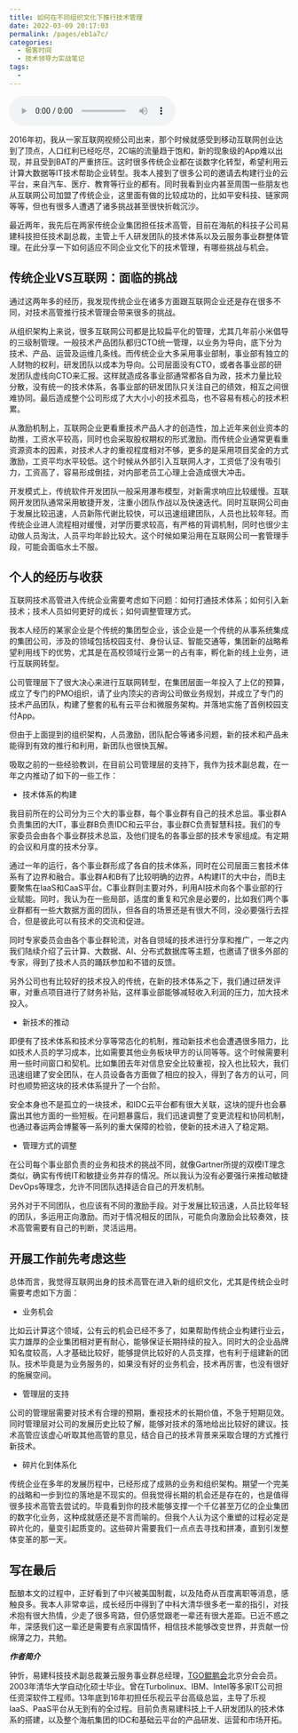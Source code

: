 ```yaml
---
title: 如何在不同组织文化下推行技术管理
date: 2022-03-09 20:17:03
permalink: /pages/eb1a7c/
categories:
  - 极客时间
  - 技术领导力实战笔记
tags:
  - 
---
```

<audio title="第27讲.如何在不同组织文化下推行技术管理" src="https://static001.geekbang.org/resource/audio/d4/fc/d44cd0561ad50e93bbb8641cab423efc.mp3" controls="controls"></audio> 
<p>2016年初，我从一家互联网视频公司出来，那个时候就感受到移动互联网创业达到了顶点，人口红利已经吃尽，2C端的流量趋于饱和，新的现象级的App难以出现，并且受到BAT的严重挤压。这时很多传统企业都在谈数字化转型，希望利用云计算大数据等IT技术帮助企业转型。我本人接到了很多公司的邀请去构建行业的云平台，来自汽车、医疗、教育等行业的都有。同时我看到业内甚至周围一些朋友也从互联网公司加盟了传统企业，这里面有做的比较成功的，比如平安科技、链家网等等，但也有很多人遭遇了诸多挑战甚至很快折戟沉沙。</p>
<p>最近两年，我先后在两家传统企业集团担任技术高管，目前在海航的科技子公司易建科技担任技术副总裁，主管上千人研发团队的技术体系以及云服务事业群整体管理。在此分享一下如何适应不同企业文化下的技术管理，有哪些挑战与机会。</p>
<h2>传统企业VS互联网：面临的挑战</h2>
<p>通过这两年多的经历，我发现传统企业在诸多方面跟互联网企业还是存在很多不同，对技术高管推行技术管理会带来很多的挑战。</p>
<p>从组织架构上来说，很多互联网公司都是比较扁平化的管理，尤其几年前小米倡导的三级制管理。一般技术产品团队都归CTO统一管理，以业务为导向，底下分为技术、产品、运营及运维几条线。而传统企业大多采用事业部制，事业部有独立的人财物的权利，研发团队以成本为导向。公司层面没有CTO，或者各事业部的研发团队虚线向CTO来汇报。这样就造成各事业部通常都各自为政，技术力量比较分散，没有统一的技术体系，各事业部的研发团队只关注自己的绩效，相互之间很难协同。最后造成整个公司形成了大大小小的技术孤岛，也不容易有核心的技术积累。</p>
<p>从激励机制上，互联网企业更看重技术产品人才的创造性，加上近年来创业资本的助推，工资水平较高，同时也会采取股权期权的形式激励。而传统企业通常更看重资源资本的因素，对技术人才的重视程度相对不够，更多的是采用项目奖金的方式激励，工资平均水平较低。这个时候从外部引入互联网人才，工资低了没有吸引力，工资高了，容易形成倒挂，对内部老员工心理上会造成很大冲击。</p>
<p>开发模式上，传统软件开发团队一般采用瀑布模型，对新需求响应比较缓慢。互联网开发团队通常采用敏捷开发，注重小团队作战以及快速迭代。同时互联网公司由于发展比较迅速，人员新陈代谢比较快，可以迅速组建团队，人员也比较年轻。而传统企业进人流程相对缓慢，对学历要求较高，有严格的背调机制，同时也很少主动做人员淘汰，人员平均年龄比较大。这个时候如果沿用在互联网公司一套管理手段，可能会面临水土不服。</p>
<h2>个人的经历与收获</h2>
<p>互联网技术高管进入传统企业需要考虑如下问题：如何打通技术体系；如何引入新技术；技术人员如何更好的成长；如何调整管理方式。</p>
<p>我本人经历的某家企业是个传统的集团型企业，该企业是一个传统的从事系统集成的集团公司，涉及的领域包括校园支付、身份认证、智能交通等，集团新的战略希望利用线下的优势，尤其是在高校领域行业第一的占有率，孵化新的线上业务，进行互联网转型。</p>
<p>公司管理层下了很大决心来进行互联网转型，在集团层面一年投入了上亿的预算，成立了专门的PMO组织，请了业内顶尖的咨询公司做业务规划，并成立了专门的技术产品团队，构建了整套的私有云平台和微服务架构。并落地实施了首例校园支付App。</p>
<p>但由于上面提到的组织架构，人员激励，团队配合等诸多问题，新的技术和产品未能得到有效的推行和利用，新团队也很快瓦解。</p>
<p>吸取之前的一些经验教训，在目前公司管理层的支持下，我作为技术副总裁，在一年之内推动了如下的一些工作：</p>
<ul>
<li>技术体系的构建</li>
</ul>
<p>我目前所在的公司分为三个大的事业群，每个事业群有自己的技术总监。事业群A负责集团的大IT，事业群B负责IDC和云平台，事业群C负责智慧科技。我们的专家委员会由各个事业群技术总监，及他们提名的各事业部的技术专家组成。有定期的会议和月度的技术分享。</p>
<p>通过一年的运行，各个事业群形成了各自的技术体系，同时在公司层面三套技术体系有了边界和融合。事业群A和B有了比较明确的边界，A构建IT的大中台，而B主要聚焦在IaaS和CaaS平台。C事业群则主要对外，利用AI技术向各个事业部的行业赋能。同时，我认为在一些局部，适度的重复和冗余是必要的，比如我们两个事业群都有一些大数据方面的团队，但各自的场景还是有很大不同，没必要强行去捏合，但是彼此可以有技术的交流和促进。</p>
<p>同时专家委员会由各个事业群轮流，对各自领域的技术进行分享和推广，一年之内我们陆续介绍了云计算、大数据、AI、分布式数据库等主题，也邀请了很多外部的专家，得到了技术人员的踊跃参加和不错的反馈。</p>
<p>另外公司也有比较好的技术投入的传统，在新的技术体系之下，我们通过研发评审，对重点项目进行了财务补贴，这样事业部能够减轻收入利润的压力，加大技术投入。</p>
<!-- [[[read_end]]] -->
<ul>
<li>新技术的推动</li>
</ul>
<p>即便有了技术体系和技术分享等常态化的机制，推动新技术也会遭遇很多阻力，比如技术人员的学习成本，比如需要其他业务板块甲方的认同等等。这个时候需要利用一些时间窗口和契机。比如集团去年对信息安全比较重视，投入也比较大，我们迅速组建了安全团队，在人员设备各方面做了相应的投入，得到了各方的认可，同时也顺势把这块的技术体系提升了一个台阶。</p>
<p>安全本身也不是孤立的一块技术，和IDC云平台都有很大关联，这块的提升也会暴露出其他方面的一些短板。在问题暴露后，我们迅速调整了变更流程和协同机制，也通过春运两会博鳌等一系列的重大保障的检验，使新的技术进入了稳定期。</p>
<ul>
<li>管理方式的调整</li>
</ul>
<p>在公司每个事业部负责的业务和技术的挑战不同，就像Gartner所提的双模IT理念类似，确实有传统IT和敏捷业务并存的情况。所以我认为没有必要强行来推动敏捷DevOps等理念，允许不同团队选择适合自己的开发机制。</p>
<p>另外对于不同团队，也应该有不同的激励手段。对于发展比较迅速，人员比较年轻的团队，多运用正向激励。而对于情况相反的团队，可能负向激励会比较奏效，技术高管需要有自己的判断，灵活运用。</p>
<h2>开展工作前先考虑这些</h2>
<p>总体而言，我觉得互联网出身的技术高管在进入新的组织文化，尤其是传统企业时需要考虑如下方面：</p>
<ul>
<li>业务机会</li>
</ul>
<p>比如云计算这个领域，公有云的机会已经不多了，如果帮助传统企业构建行业云，实力雄厚的企业集团相对更有耐心，能够保证长期持续的投入。同时大的企业品牌知名度较高，人才基础比较好，能够提供比较好的人员支撑，也有利于组建新的团队。技术毕竟是为业务服务的，如果没有好的业务机会，技术再厉害，也没有很好的施展空间。</p>
<ul>
<li>管理层的支持</li>
</ul>
<p>公司的管理层需要对技术有合理的预期，重视技术的长期价值，不急于短期见效。同时管理层对公司的发展历史比较了解，能够对技术的落地给出比较好的建议。技术高管应该虚心听取其他高管的意见，结合自己的技术背景来采取合理的方式推行新技术。</p>
<ul>
<li>碎片化到体系化</li>
</ul>
<p>传统企业在多年的发展历程中，已经形成了成熟的业务和组织架构。期望一个完美的战略和一步到位的落地是不现实的。但我觉得长期的机会还是存在的，也是值得很多技术高管去尝试的。毕竟看到你的技术能够支撑一个千亿甚至万亿的企业集团的数字化业务，这种成就感还是不言而喻的。但我个人认为这个重塑的过程必定是碎片化的，量变引起质变的。这些碎片需要我们一点点去寻找和拼凑，直到引发整体变革的那一天。</p>
<h2>写在最后</h2>
<p>酝酿本文的过程中，正好看到了中兴被美国制裁，以及陆奇从百度离职等消息，感触良多。我本人非常幸运，成长经历中得到了中科大清华很多老一辈的指引，对技术抱有很大热情，少走了很多弯路，但仍感觉跟老一辈还有很大差距。已近不惑之年，深感我们这一辈还是需要有点家国情怀，相信技术能够改变世界，并贡献一份绵薄之力，共勉。</p>
<p><em><strong>作者简介</strong></em></p>
<p>钟忻，易建科技技术副总裁兼云服务事业群总经理，<a href="http://tgo.geekbang.org">TGO鲲鹏会</a>北京分会会员。2003年清华大学自动化硕士毕业。曾在Turbolinux、IBM、Intel等多家IT公司担任资深软件工程师。13年底到16年初担任乐视云平台高级总监，主导了乐视IaaS、PaaS平台从无到有的全过程。目前负责易建科技上千人研发团队的技术体系的搭建，以及整个海航集团的IDC和基础云平台的产品研发、运营和市场开拓。</p>
<p></p>
